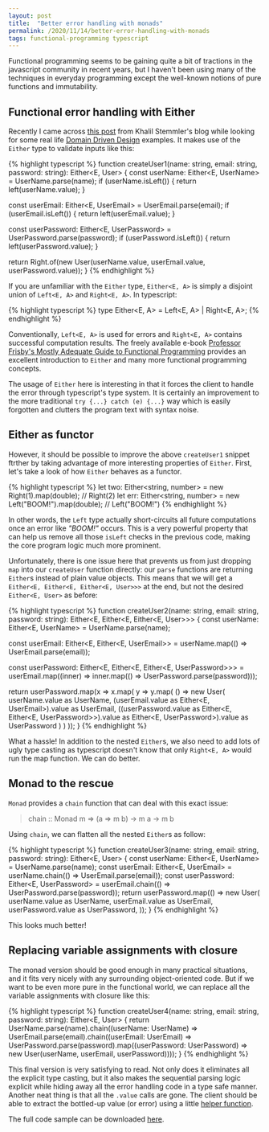 ```yaml
---
layout: post
title:  "Better error handling with monads"
permalink: /2020/11/14/better-error-handling-with-monads
tags: functional-programming typescript
---
```


Functional programming seems to be gaining quite a bit of tractions in the
javascript community in recent years, but I haven't been using many of the
techniques in everyday programming except the well-known notions of pure
functions and immutability.

## Functional error handling with Either

Recently I came across [this post][khalilstemmler] from Khalil Stemmler's blog
while looking for some real life [Domain Driven Design][ddd] examples. It
makes use of the `Either` type to validate inputs like this:

{% highlight typescript %}
function createUser1(name: string, email: string, password: string): Either<E, User> {
  const userName: Either<E, UserName> = UserName.parse(name);
  if (userName.isLeft()) {
    return left(userName.value);
  }

  const userEmail: Either<E, UserEmail> = UserEmail.parse(email);
  if (userEmail.isLeft()) {
    return left(userEmail.value);
  }

  const userPassword: Either<E, UserPassword> = UserPassword.parse(password);
  if (userPassword.isLeft()) {
    return left(userPassword.value);
  }

  return Right.of(new User(userName.value, userEmail.value, userPassword.value));
}
{% endhighlight %}

If you are unfamiliar with the `Either` type, `Either<E, A>` is simply a
disjoint union of `Left<E, A>` and `Right<E, A>`. In typescript:

{% highlight typescript %}
type Either<E, A> = Left<E, A> | Right<E, A>;
{% endhighlight %}

Conventionally, `Left<E, A>` is used for errors and `Right<E, A>` contains
successful computation results. The freely available e-book [Professor
Frisby's Mostly Adequate Guide to Functional
Programming][mostly-adequate-guide] provides an excellent introduction to
`Either` and many more functional programming concepts.

The usage of `Either` here is interesting in that it forces the client to
handle the error through typescript's type system. It is certainly an
improvement to the more traditional `try {...} catch (e) {...}` way which is
easily forgotten and clutters the program text with syntax noise.

## Either as functor

However, it should be possible to improve the above `createUser1` snippet
ftrther by taking advantage of more interesting properties of `Either`.
First, let's take a look of how `Either` behaves as a functor.

{% highlight typescript %}
let two: Either<string, number> = new Right(1).map(double);      // Right(2)
let err: Either<string, number> = new Left("BOOM!").map(double); // Left("BOOM!")
{% endhighlight %}

In other words, the `Left` type actually short-circuits all future
computations once an error like *"BOOM!"* occurs. This is a very powerful
property that can help us remove all those `isLeft` checks in the previous
code, making the core program logic much more prominent.

Unfortunately, there is one issue here that prevents us from just dropping
`map` into our `createUser` function directly: our `parse` functions are
returning `Either`s instead of plain value objects. This means that we will
get a `Either<E, Either<E, Either<E, User>>>` at the end, but not the desired
`Either<E, User>` as before:

{% highlight typescript %}
function createUser2(name: string, email: string, password: string): Either<E, Either<E, Either<E, User>>> {
  const userName: Either<E, UserName> = UserName.parse(name);

  const userEmail: Either<E, Either<E, UserEmail>> = 
    userName.map(() => UserEmail.parse(email));

  const userPassword: Either<E, Either<E, Either<E, UserPassword>>> =
    userEmail.map((inner) => inner.map(() => UserPassword.parse(password)));

  return userPassword.map(x => x.map(
    y => y.map(
      () => new User(
        userName.value as UserName,
        (userEmail.value as Either<E, UserEmail>).value as UserEmail,
        ((userPassword.value as Either<E, Either<E, UserPassword>>).value as Either<E, UserPassword>).value as UserPassword
      )
    )
  ));
}
{% endhighlight %}

What a hassle! In addition to the nested `Either`s, we also need to add lots
of ugly type casting as typescript doesn't know that only `Right<E, A>` would
run the map function. We can do better.

## Monad to the rescue

`Monad` provides a `chain` function that can deal with this exact issue:

> chain :: Monad m => (a => m b) -> m a -> m b

Using `chain`, we can flatten all the nested `Either`s as follow:

{% highlight typescript %}
function createUser3(name: string, email: string, password: string): Either<E, User> {
  const userName: Either<E, UserName> = UserName.parse(name);
  const userEmail: Either<E, UserEmail> = userName.chain(() => UserEmail.parse(email));
  const userPassword: Either<E, UserPassword> = userEmail.chain(() => UserPassword.parse(password));
  return userPassword.map(() => new User(
    userName.value as UserName,
    userEmail.value as UserEmail,
    userPassword.value as UserPassword,
  ));
}
{% endhighlight %}

This looks much better!

## Replacing variable assignments with closure

The monad version should be good enough in many practical situations, and it
fits very nicely with any surrounding object-oriented code. But if we want to
be even more pure in the functional world, we can replace all the variable
assignments with closure like this:

{% highlight typescript %}
function createUser4(name: string, email: string, password: string): Either<E, User> {
  return UserName.parse(name).chain((userName: UserName) =>
      UserEmail.parse(email).chain((userEmail: UserEmail) =>
        UserPassword.parse(password).map((userPassword: UserPassword) =>
          new User(userName, userEmail, userPassword))));
}
{% endhighlight %}

This final version is very satisfying to read. Not only does it eliminates
all the explicit type casting, but it also makes the sequential parsing logic
explicit while hiding away all the error handling code in a type safe manner.
Another neat thing is that all the `.value` calls are gone. The client should
be able to extract the bottled-up value (or error) using a little [helper
function][either-helper].

The full code sample can be downloaded [here][code].

[code]: https://github.com/ksmai/functional-error-handling-demo/blob/master/index.ts
[ddd]: https://www.amazon.co.uk/Domain-Driven-Design-Tackling-Complexity-Software/dp/0321125215
[either-helper]: https://mostly-adequate.gitbooks.io/mostly-adequate-guide/content/appendix_a.html#either
[khalilstemmler]: https://khalilstemmler.com/articles/enterprise-typescript-nodejs/functional-error-handling/
[mostly-adequate-guide]: https://mostly-adequate.gitbooks.io/mostly-adequate-guide/content/ch08.html
